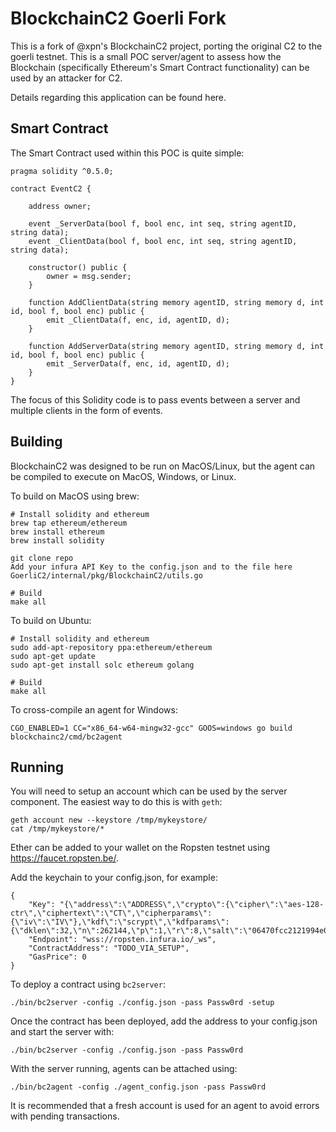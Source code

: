 # BlockchainC2 Goerli Fork

This is a fork of @xpn's BlockchainC2 project, porting the original C2 to the goerli testnet. This is a small POC server/agent to assess how the Blockchain (specifically Ethereum's Smart Contract functionality) can be used by an attacker for C2.

Details regarding this application can be found here.

## Smart Contract

The Smart Contract used within this POC is quite simple:

```
pragma solidity ^0.5.0;

contract EventC2 {

    address owner;

    event _ServerData(bool f, bool enc, int seq, string agentID, string data);
    event _ClientData(bool f, bool enc, int seq, string agentID, string data);

    constructor() public {
        owner = msg.sender;
    }
    
    function AddClientData(string memory agentID, string memory d, int id, bool f, bool enc) public {
        emit _ClientData(f, enc, id, agentID, d);
    }

    function AddServerData(string memory agentID, string memory d, int id, bool f, bool enc) public {
        emit _ServerData(f, enc, id, agentID, d);
    }
}
```

The focus of this Solidity code is to pass events between a server and multiple clients in the form of events. 

## Building

BlockchainC2 was designed to be run on MacOS/Linux, but the agent can be compiled to execute on MacOS, Windows, or Linux.

To build on MacOS using brew:

```
# Install solidity and ethereum
brew tap ethereum/ethereum
brew install ethereum
brew install solidity

git clone repo
Add your infura API Key to the config.json and to the file here GoerliC2/internal/pkg/BlockchainC2/utils.go

# Build
make all
```

To build on Ubuntu:

```
# Install solidity and ethereum
sudo add-apt-repository ppa:ethereum/ethereum
sudo apt-get update
sudo apt-get install solc ethereum golang

# Build  
make all
```

To cross-compile an agent for Windows:

```
CGO_ENABLED=1 CC="x86_64-w64-mingw32-gcc" GOOS=windows go build blockchainc2/cmd/bc2agent
```

## Running

You will need to setup an account which can be used by the server component. The easiest way to do this is with `geth`:

```
geth account new --keystore /tmp/mykeystore/
cat /tmp/mykeystore/*
```

Ether can be added to your wallet on the Ropsten testnet using https://faucet.ropsten.be/.

Add the keychain to your config.json, for example:

```
{
	"Key": "{\"address\":\"ADDRESS\",\"crypto\":{\"cipher\":\"aes-128-ctr\",\"ciphertext\":\"CT\",\"cipherparams\":{\"iv\":\"IV\"},\"kdf\":\"scrypt\",\"kdfparams\":{\"dklen\":32,\"n\":262144,\"p\":1,\"r\":8,\"salt\":\"06470fcc2121994e014f85e5ab9cdb3714c76b873a1f1186c3e623e87abc4a7a\"},\"mac\":\"SALT\"},\"id\":\"ID\",\"version\":3}",
	"Endpoint": "wss://ropsten.infura.io/_ws",
	"ContractAddress": "TODO_VIA_SETUP",
	"GasPrice": 0
}
```

To deploy a contract using `bc2server`:

```
./bin/bc2server -config ./config.json -pass Passw0rd -setup
```

Once the contract has been deployed, add the address to your config.json and start the server with:

```
./bin/bc2server -config ./config.json -pass Passw0rd
```

With the server running, agents can be attached using:

```
./bin/bc2agent -config ./agent_config.json -pass Passw0rd
```

It is recommended that a fresh account is used for an agent to avoid errors with pending transactions.
